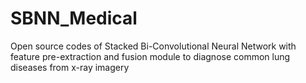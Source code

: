 # SBNN_Medical
Open source codes of Stacked Bi-Convolutional Neural Network with feature pre-extraction and fusion module to diagnose common lung diseases from x-ray imagery
